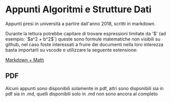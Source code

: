 # Appunti Algoritmi e Strutture Dati

Appunti presi in università a partire dall'anno 2018, scritti in markdown.

Durante la lettura potrebbe capitare di trovare espressioni limitate da '$' (ad esempio: `$a^2 + b^2$`) queste sono formule matematiche non visibili su github, nel caso foste interessati a fruire dei documenti nella loro interezza basta importarli su vscode e utilizzare la seguente estensione:

[Markdown + Math](https://marketplace.visualstudio.com/items?itemName=goessner.mdmath)

## PDF

Alcuni appunti sono disponibili solamente in pdf, altri sono disponibili sia in pdf sia in .md, quelli disponibili solo in .md non sono ancora al completo
